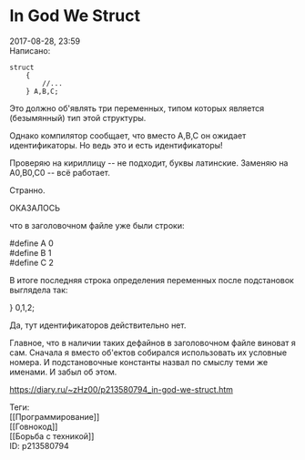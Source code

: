 In God We Struct
=================

   
 2017-08-28, 23:59   
  Написано:   
   
 
```
struct  
	{  
		//...  
	} A,B,C;
```
   
   
 Это должно об'являть три переменных, типом которых является (безымянный) тип этой структуры.   
   
 Однако компилятор сообщает, что вместо A,B,C он ожидает идентификаторы. Но ведь это и есть идентификаторы!   
   
 Проверяю на кириллицу -- не подходит, буквы латинские. Заменяю на A0,B0,C0 -- всё работает.   
   
 Странно.   
   
 ОКАЗАЛОСЬ   
   
 что в заголовочном файле уже были строки:   
   
 #define A 0   
 #define B 1   
 #define C 2   
   
 В итоге последняя строка определения переменных после подстановок выглядела так:   
   
 } 0,1,2;   
   
 Да, тут идентификаторов действительно нет.   
   
 Главное, что в наличии таких дефайнов в заголовочном файле виноват я сам. Сначала я вместо об'ектов собирался использовать их условные номера. И подстановочные константы назвал по смыслу теми же именами. И забыл об этом.   
    
 <https://diary.ru/~zHz00/p213580794_in-god-we-struct.htm>   
   
 Теги:   
 [[Программирование]]   
 [[Говнокод]]   
 [[Борьба с техникой]]   
 ID: p213580794
